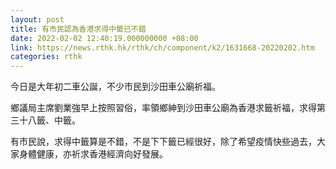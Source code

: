 ```yaml
---
layout: post
title: 有市民認為香港求得中籤已不錯
date: 2022-02-02 12:40:19.000000000 +08:00
link: https://news.rthk.hk/rthk/ch/component/k2/1631668-20220202.htm
categories: rthk
---
```


今日是大年初二車公誕，不少市民到沙田車公廟祈福。

鄉議局主席劉業強早上按照習俗，率領鄉紳到沙田車公廟為香港求籤祈福，求得第三十八籤、中籤。

有市民說，求得中籤算是不錯，不是下下籤已經很好，除了希望疫情快些過去，大家身體健康，亦祈求香港經濟向好發展。
